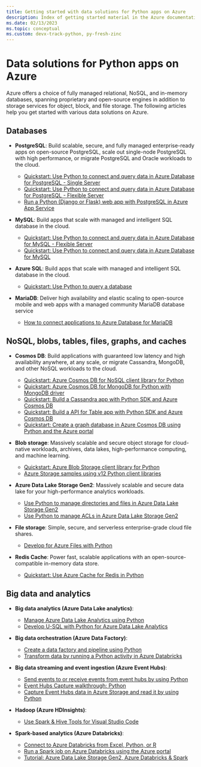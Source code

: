 ```yaml
---
title: Getting started with data solutions for Python apps on Azure
description: Index of getting started material in the Azure documentation for data solutions for Python apps.
ms.date: 02/13/2023
ms.topic: conceptual
ms.custom: devx-track-python, py-fresh-zinc
---
```


# Data solutions for Python apps on Azure

Azure offers a choice of fully managed relational, NoSQL, and in-memory databases, spanning proprietary and open-source engines in addition to storage services for object, block, and file storage. The following articles help you get started with various data solutions on Azure.

## Databases

- **PostgreSQL**: Build scalable, secure, and fully managed enterprise-ready apps on open-source PostgreSQL, scale out single-node PostgreSQL with high performance, or migrate PostgreSQL and Oracle workloads to the cloud.
  - [Quickstart: Use Python to connect and query data in Azure Database for PostgreSQL - Single Server](/azure/postgresql/single-server/connect-python)
  - [Quickstart: Use Python to connect and query data in Azure Database for PostgreSQL - Flexible Server](/azure/postgresql/flexible-server/connect-python)
  - [Run a Python (Django or Flask) web app with PostgreSQL in Azure App Service](/azure/app-service/tutorial-python-postgresql-app?toc=/azure/developer/python/toc.json&bc=/azure/developer/breadcrumb/toc.json)

- **MySQL**: Build apps that scale with managed and intelligent SQL database in the cloud.
  - [Quickstart: Use Python to connect and query data in Azure Database for MySQL - Flexible Server](/azure/mysql/flexible-server/connect-python)
  - [Quickstart: Use Python to connect and query data in Azure Database for MySQL](/azure/mysql/single-server/connect-python)

- **Azure SQL**: Build apps that scale with managed and intelligent SQL database in the cloud.
  - [Quickstart: Use Python to query a database](/azure/azure-sql/database/connect-query-python)

- **MariaDB**: Deliver high availability and elastic scaling to open-source mobile and web apps with a managed community MariaDB database service
  - [How to connect applications to Azure Database for MariaDB](/azure/mariadb/howto-connection-string)

## NoSQL, blobs, tables, files, graphs, and caches

- **Cosmos DB**: Build applications with guaranteed low latency and high availability anywhere, at any scale, or migrate Cassandra, MongoDB, and other NoSQL workloads to the cloud.
  - [Quickstart: Azure Cosmos DB for NoSQL client library for Python](/azure/cosmos-db/nosql/quickstart-python)
  - [Quickstart: Azure Cosmos DB for MongoDB for Python with MongoDB driver](/azure/cosmos-db/mongodb/quickstart-python)
  - [Quickstart: Build a Cassandra app with Python SDK and Azure Cosmos DB](/azure/cosmos-db/cassandra/manage-data-python)
  - [Quickstart: Build a API for Table app with Python SDK and Azure Cosmos DB](/azure/cosmos-db/table/quickstart-python)
  - [Quickstart: Create a graph database in Azure Cosmos DB using Python and the Azure portal](/azure/cosmos-db/gremlin/quickstart-python)

- **Blob storage**: Massively scalable and secure object storage for cloud-native workloads, archives, data lakes, high-performance computing, and machine learning. 
  - [Quickstart: Azure Blob Storage client library for Python](/azure/storage/blobs/storage-quickstart-blobs-python)
  - [Azure Storage samples using v12 Python client libraries](/azure/storage/common/storage-samples-python)

- **Azure Data Lake Storage Gen2**: Massively scalable and secure data lake for your high-performance analytics workloads.
  - [Use Python to manage directories and files in Azure Data Lake Storage Gen2](/azure/storage/blobs/data-lake-storage-directory-file-acl-python)
  - [Use Python to manage ACLs in Azure Data Lake Storage Gen2](/azure/storage/blobs/data-lake-storage-acl-python)

- **File storage**: Simple, secure, and serverless enterprise-grade cloud file shares.
  - [Develop for Azure Files with Python](/azure/storage/files/storage-python-how-to-use-file-storage)

- **Redis Cache**: Power fast, scalable applications with an open-source-compatible in-memory data store.
  - [Quickstart: Use Azure Cache for Redis in Python](/azure/azure-cache-for-redis/cache-python-get-started)

## Big data and analytics

- **Big data analytics (Azure Data Lake analytics)**:
  - [Manage Azure Data Lake Analytics using Python](/azure/data-lake-analytics/data-lake-analytics-manage-use-python-sdk)
  - [Develop U-SQL with Python for Azure Data Lake Analytics](/azure/data-lake-analytics/data-lake-analytics-u-sql-develop-with-python-r-csharp-in-vscode)

- **Big data orchestration (Azure Data Factory)**:
  - [Create a data factory and pipeline using Python](/azure/data-factory/quickstart-create-data-factory-python)
  - [Transform data by running a Python activity in Azure Databricks](/azure/data-factory/transform-data-databricks-python)

- **Big data streaming and event ingestion (Azure Event Hubs)**:
  - [Send events to or receive events from event hubs by using Python](/azure/event-hubs/get-started-python-send-v2)
  - [Event Hubs Capture walkthrough: Python](/azure/event-hubs/event-hubs-capture-python)
  - [Capture Event Hubs data in Azure Storage and read it by using Python](/azure/event-hubs/get-started-capture-python-v2)

- **Hadoop (Azure HDInsights)**:
  - [Use Spark & Hive Tools for Visual Studio Code](/azure/hdinsight/hdinsight-for-vscode)

- **Spark-based analytics (Azure Databricks)**:
  - [Connect to Azure Databricks from Excel, Python, or R](/azure/azure-databricks/connect-databricks-excel-python-r)
  - [Run a Spark job on Azure Databricks using the Azure portal](/azure/azure-databricks/quickstart-create-databricks-workspace-portal)
  - [Tutorial: Azure Data Lake Storage Gen2, Azure Databricks & Spark](/azure/storage/blobs/data-lake-storage-use-databricks-spark)
